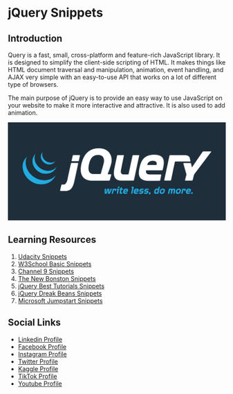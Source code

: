# jQuery Snippets

## Introduction

Query is a fast, small, cross-platform and feature-rich JavaScript library. It is designed to simplify the client-side scripting of HTML. It makes things like HTML document traversal and manipulation, animation, event handling, and AJAX very simple with an easy-to-use API that works on a lot of different type of browsers.

The main purpose of jQuery is to provide an easy way to use JavaScript on your website to make it more interactive and attractive. It is also used to add animation.

![Banner Image](github-readme-contents/jquery-banner-image.png)

## Learning Resources

1. [Udacity Snippets](0-udacity-snippets/)
2. [W3School Basic Snippets](1-w3school-basic-snippets/)
3. [Channel 9 Snippets](2-channel-9-snippets/)
4. [The New Bonston Snippets](3-the-new-bonston-snippets/)
5. [jQuery Best Tutorials Snippets](4-jquery-best-tutorials-snippets/)
6. [jQuery Dreak Beans Snippets](5-jquery-dreak-beans-snippets/)
7. [Microsoft Jumpstart Snippets](6-microsoft-jumpstart-snippets/)

## Social Links

* [Linkedin Profile](https://www.linkedin.com/in/gunarakulangunaretnam)
* [Facebook Profile](https://www.facebook.com/gunarakulangr.page)
* [Instagram Profile](https://www.instagram.com/gunarakulangunaretnam)
* [Twitter Profile ](https://twitter.com/gunarakulangr)
* [Kaggle Profile](https://www.kaggle.com/gunarakulangr)
* [TikTok Profile](https://www.tiktok.com/@gunarakulangunaretnam)
* [Youtube Profile](https://www.youtube.com/channel/UCMWkED5sabgVZSCKjZuRJXA)
